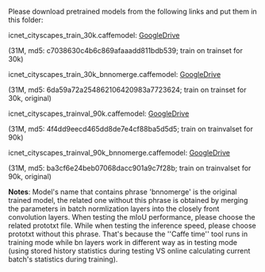 Please download pretrained models from the following links and put them in this folder:

icnet_cityscapes_train_30k.caffemodel: [GoogleDrive](https://drive.google.com/open?id=0BzaU285cX7TCRXpXMnVIbXdfaW8)

(31M, md5: c7038630c4b6c869afaaadd811bdb539; train on trainset for 30k)

icnet_cityscapes_train_30k_bnnomerge.caffemodel: [GoogleDrive](https://drive.google.com/open?id=0BzaU285cX7TCSW9tZlQ2Q0pFeG8)

(31M, md5: 6da59a72a254862106420983a7723624; train on trainset for 30k, original)

icnet_cityscapes_trainval_90k.caffemodel: [GoogleDrive](https://drive.google.com/open?id=0BzaU285cX7TCTFVpZWJINi1Iblk)

(31M, md5: 4f4dd9eecd465dd8de7e4cf88ba5d5d5; train on trainvalset for 90k)

icnet_cityscapes_trainval_90k_bnnomerge.caffemodel: [GoogleDrive](https://drive.google.com/open?id=0BzaU285cX7TCQlpJMkFIYmdjc1U)

(31M, md5: ba3cf6e24beb07068dacc901a9c7f28b; train on trainvalset for 90k, original)

**Notes**: Model's name that contains phrase 'bnnomerge' is the original trained model, the related one without this phrase is obtained by merging the parameters in batch normlization layers into the closely front convolution layers. When testing the mIoU performance, please choose the related prototxt file. While when testing the inference speed, please choose prototxt without this phrase. That's because the ''Caffe time'' tool runs in training mode while bn layers work in different way as in testing mode (using stored history statistics during testing VS online calculating current batch's statistics during training).